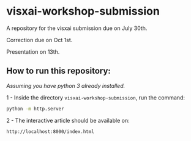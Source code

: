 # visxai-workshop-submission
A repository for the visxai submission due on July 30th. 

Correction due on Oct 1st.

Presentation on 13th. 

## How to run this repository: 
*Assuming you have python 3 already installed.*

1 - Inside the directory `visxai-workshop-submission`, run the command: 
``` bash
python -m http.server
```
2 - The interactive article should be available on: 

`http://localhost:8000/index.html`
